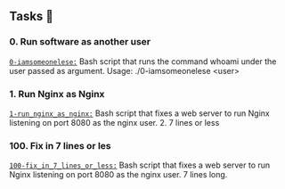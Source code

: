  <h2>Tasks 📃</h2>
    <h3>0. Run software as another user</h3>    
        <code><a href="https://github.com/NyasimiPhilip/alx-system_engineering-devops/blob/master/0x12-web_stack_debugging_2/0-iamsomeoneelse">0-iamsomeonelese:</a></code> Bash script that runs the command whoami under the user passed as argument.
Usage: ./0-iamsomeonelese &lt;user&gt;    
    <h3>1. Run Nginx as Nginx</h3>    
        <code><a href="https://github.com/NyasimiPhilip/alx-system_engineering-devops/blob/master/0x12-web_stack_debugging_2/1-run_nginx_as_nginx">1-run_nginx_as_nginx:</a></code> Bash script that fixes a web server to run Nginx listening on port 8080 as the nginx user.
2. 7 lines or less    
    <h3>100. Fix in 7 lines or les</h3>
        <code><a href="https://github.com/NyasimiPhilip/alx-system_engineering-devops/blob/master/0x12-web_stack_debugging_2/100-fix_in_7_lines_or_less">100-fix_in_7_lines_or_less:</a></code> Bash script that fixes a web server to run Nginx listening on port 8080 as the nginx user.
7 lines long.
    
